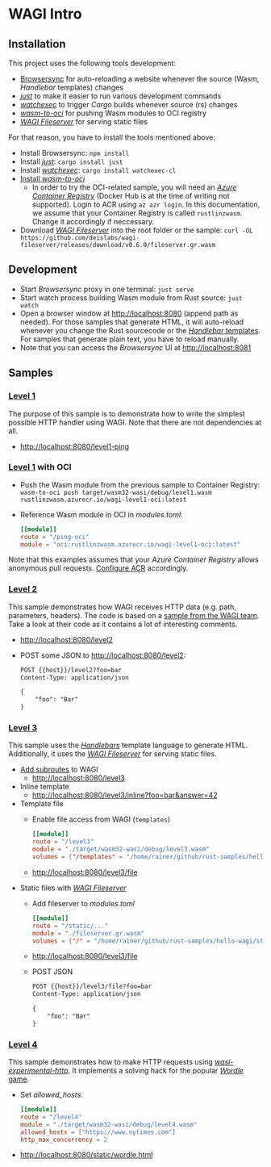 # WAGI Intro

## Installation

This project uses the following tools  development:

* [Browsersync](https://browsersync.io/) for auto-reloading a website whenever the source (Wasm, *Handlebar* templates) changes
* [*just*](https://github.com/casey/just) to make it easier to run various development commands
* [*watchexec*](https://github.com/casey/just) to trigger *Cargo* builds whenever source (rs) changes
* [*wasm-to-oci*](https://github.com/engineerd/wasm-to-oci) for pushing Wasm modules to OCI registry
* [*WAGI Fileserver*](https://github.com/deislabs/wagi-fileserver) for serving static files

For that reason, you have to install the tools mentioned above:

* Install Browsersync: `npm install`
* Install [*just*](https://github.com/casey/just): `cargo install just`
* Install [*watchexec*](https://github.com/watchexec/watchexec): `cargo install watchexec-cl`
* [Install *wasm-to-oci*](https://github.com/engineerd/wasm-to-oci#installation)
  * In order to try the OCI-related sample, you will need an [*Azure Container Registry*](https://azure.microsoft.com/en-us/services/container-registry/) (Docker Hub is at the time of writing not supported). Login to ACR using `az azr login`. In this documentation, we assume that your Container Registry is called `rustlinzwasm`. Change it accordingly if neccessary.
* Download [*WAGI Fileserver*](https://github.com/deislabs/wagi-fileserver) into the root folder or the sample: `curl -OL https://github.com/deislabs/wagi-fileserver/releases/download/v0.6.0/fileserver.gr.wasm`

## Development

* Start *Browsersync* proxy in one terminal: `just serve`
* Start watch process building Wasm module from Rust source: `just watch`
* Open a browser window at [http://localhost:8080](http://localhost:8080) (append path as needed). For those samples that generate HTML, it will auto-reload whenever you change the Rust sourcecode or the [*Handlebar* templates](templates). For samples that generate plain text, you have to reload manually.
* Note that you can access the *Browsersync* UI at [http://localhost:8081](http://localhost:8081)

## Samples

### [Level 1](level1)

The purpose of this sample is to demonstrate how to write the simplest possible HTTP handler using WAGI. Note that there are not dependencies at all.

* [http://localhost:8080/level1-ping](http://localhost:8080/level1-ping)

### [Level 1](level1) with OCI

* Push the Wasm module from the previous sample to Container Registry: `wasm-to-oci push target/wasm32-wasi/debug/level1.wasm rustlinzwasm.azurecr.io/wagi-level1-oci:latest`
* Reference Wasm module in OCI in *modules.toml*:

  ```toml
  [[module]]
  route = "/ping-oci"
  module = "oci:rustlinzwasm.azurecr.io/wagi-level1-oci:latest"
  ```

Note that this examples assumes that your *Azure Container Registry* allows anonymous pull requests. [Configure ACR](https://docs.microsoft.com/en-us/azure/container-registry/anonymous-pull-access) accordingly.

### [Level 2](level2)

This sample demonstrates how WAGI receives HTTP data (e.g. path, parameters, headers). The code is based on a [sample from the WAGI team](https://github.com/deislabs/env_wagi/blob/main/src/main.rs). Take a look at their code as it contains a lot of interesting comments.

* [http://localhost:8080/level2](http://localhost:8080/level2)
* POST some JSON to [http://localhost:8080/level2](http://localhost:8080/level2):

  ```txt
  POST {{host}}/level2?foo=bar
  Content-Type: application/json

  {
      "foo": "Bar"
  }
  ```

### [Level 3](level3)

This sample uses the [*Handlebars*](https://docs.rs/crate/handlebars/latest) template language to generate HTML. Additionally, it uses the [*WAGI Fileserver*](https://github.com/deislabs/wagi-fileserver) for serving static files.

* [Add subroutes](https://github.com/deislabs/wagi/blob/main/docs/writing_modules.md#advanced-declaring-sub-routes-in-the-module) to WAGI
  * [http://localhost:8080/level3](http://localhost:8080/level3)
* Inline template
  * [http://localhost:8080/level3/inline?foo=bar&answer=42](http://localhost:8080/level3/inline?foo=bar&answer=42)
* Template file
  * Enable file access from WAGI (`templates`)

    ```toml
    [[module]]
    route = "/level3"
    module = "./target/wasm32-wasi/debug/level3.wasm"
    volumes = {"/templates" = "/home/rainer/github/rust-samples/hello-wagi/level3/templates"}
    ```

  * [http://localhost:8080/level3/file](http://localhost:8080/level3/file)
* Static files with [*WAGI Fileserver*](https://github.com/deislabs/wagi-fileserver)
  * Add fileserver to *modules.toml*

    ```toml
    [[module]]
    route = "/static/..."
    module = "./fileserver.gr.wasm"
    volumes = {"/" = "/home/rainer/github/rust-samples/hello-wagi/static"}
    ```

  * [http://localhost:8080/level3/file](http://localhost:8080/level3/file)
  * POST JSON

    ```txt
    POST {{host}}/level3/file?foo=bar
    Content-Type: application/json

    {
        "foo": "Bar"
    }
    ```

### [Level 4](level4)

This sample demonstrates how to make HTTP requests using [*wasi-experimental-http*](https://github.com/deislabs/wasi-experimental-http). It implements a solving hack for the popular [*Wordle* game](https://www.nytimes.com/games/wordle/index.html).

* Set *allowed_hosts*.

  ```toml
  [[module]]
  route = "/level4"
  module = "./target/wasm32-wasi/debug/level4.wasm"
  allowed_hosts = ["https://www.nytimes.com"]
  http_max_concurrency = 2
  ```

* [http://localhost:8080/static/wordle.html](http://localhost:8080/static/wordle.html)
